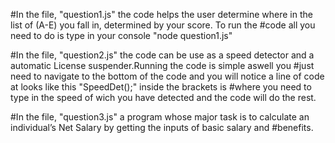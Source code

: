 #In the file, "question1.js" the code helps the user determine where in the list of (A-E) you fall in, determined by your score. To run the #code all you need to do is type in your console "node question1.js"

#In the file, "question2.js" the code can be use as a speed detector and a automatic License suspender.Running the code is simple aswell you #just need to navigate to the bottom of the code and you will notice a line of code at looks like this "SpeedDet();" inside the brackets is #where you need to type in the speed of wich you have detected and the code will do the rest.

#In the file, "question3.js" a program whose major task is to calculate an individual’s Net Salary by getting the inputs of basic salary and #benefits.
